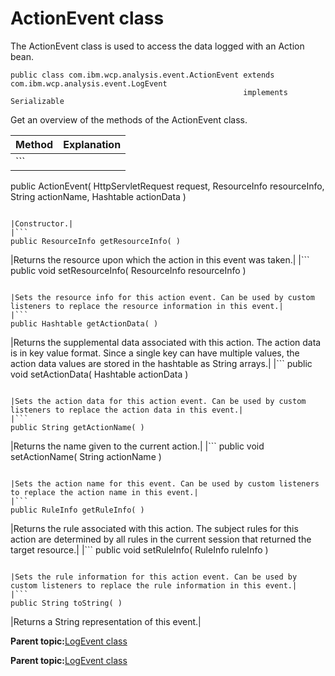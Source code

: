 # ActionEvent class

The ActionEvent class is used to access the data logged with an Action bean.

```
public class com.ibm.wcp.analysis.event.ActionEvent extends com.ibm.wcp.analysis.event.LogEvent
                                                    implements Serializable

```

Get an overview of the methods of the ActionEvent class.

|Method|Explanation|
|------|-----------|
|```
public ActionEvent( HttpServletRequest request,
                    ResourceInfo       resourceInfo,
                    String             actionName,
                    Hashtable          actionData )

```

|Constructor.|
|```
public ResourceInfo getResourceInfo( )
```

|Returns the resource upon which the action in this event was taken.|
|```
public void setResourceInfo( ResourceInfo resourceInfo )
```

|Sets the resource info for this action event. Can be used by custom listeners to replace the resource information in this event.|
|```
public Hashtable getActionData( )
```

|Returns the supplemental data associated with this action. The action data is in key value format. Since a single key can have multiple values, the action data values are stored in the hashtable as String arrays.|
|```
public void setActionData( Hashtable actionData )
```

|Sets the action data for this action event. Can be used by custom listeners to replace the action data in this event.|
|```
public String getActionName( )
```

|Returns the name given to the current action.|
|```
public void setActionName( String actionName )
```

|Sets the action name for this event. Can be used by custom listeners to replace the action name in this event.|
|```
public RuleInfo getRuleInfo( )
```

|Returns the rule associated with this action. The subject rules for this action are determined by all rules in the current session that returned the target resource.|
|```
public void setRuleInfo( RuleInfo ruleInfo )
```

|Sets the rule information for this action event. Can be used by custom listeners to replace the rule information in this event.|
|```
public String toString( )
```

|Returns a String representation of this event.|

**Parent topic:**[LogEvent class](../pzn/pzn_logevent_class.md)

**Parent topic:**[LogEvent class](../pzn/pzn_logevent_class.md)

